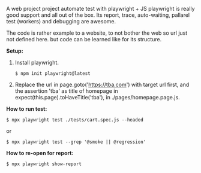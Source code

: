 
A web project project automate test with playwright + JS
playwright is really good support and all out of the box. 
Its report, trace, auto-waiting, pallarel test (workers) and debugging are awesome.

The code is rather example to a website, to not bother the web so url just not defined here.
but code can be learned like for its structure.

**Setup:** 
1. Install playwright.

       $ npm init playwright@latest
   


2. Replace the url in page.goto('https://tba.com') with target url first,
and the assertion 'tba' as title of homepage in expect(this.page).toHaveTitle('tba'), in ./pages/homepage.page.js.
 
**How to run test:**
   
    $ npx playwright test ./tests/cart.spec.js --headed 

or
    
    $ npx playwright test --grep '@smoke || @regression'

**How to re-open for report:**
    
    $ npx playwright show-report 
